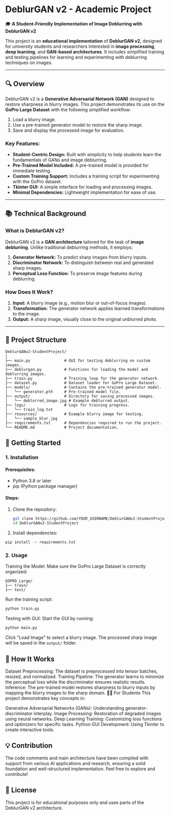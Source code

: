 # **DeblurGAN v2 - Academic Project**

🎓 **A Student-Friendly Implementation of Image Deblurring with DeblurGAN v2**

This project is an **educational implementation** of **DeblurGAN v2**, designed for university students and researchers interested in **image processing**, **deep learning**, and **GAN-based architectures**. It includes simplified training and testing pipelines for learning and experimenting with deblurring techniques on images.

---

## **🔍 Overview**

DeblurGAN v2 is a **Generative Adversarial Network (GAN)** designed to restore sharpness in blurry images. This project demonstrates its use on the **GoPro Large Dataset** with the following simplified workflow:

1. Load a blurry image.
2. Use a pre-trained generator model to restore the sharp image.
3. Save and display the processed image for evaluation.

### **Key Features:**

- **Student-Centric Design:** Built with simplicity to help students learn the fundamentals of GANs and image deblurring.
- **Pre-Trained Model Included:** A pre-trained model is provided for immediate testing.
- **Custom Training Support:** Includes a training script for experimenting with the GoPro dataset.
- **Tkinter GUI:** A simple interface for loading and processing images.
- **Minimal Dependencies:** Lightweight implementation for ease of use.

---

## **📚 Technical Background**

### **What is DeblurGAN v2?**

DeblurGAN v2 is a **GAN architecture** tailored for the task of **image deblurring**. Unlike traditional deblurring methods, it employs:

1. **Generator Network:** To predict sharp images from blurry inputs.
2. **Discriminator Network:** To distinguish between real and generated sharp images.
3. **Perceptual Loss Function:** To preserve image features during deblurring.

### **How Does It Work?**

1. **Input:** A blurry image (e.g., motion blur or out-of-focus images).
2. **Transformation:** The generator network applies learned transformations to the image.
3. **Output:** A sharp image, visually close to the original unblurred photo.

---

## **📂 Project Structure**

```plaintext
DeblurGANv2-StudentProject/
│
├── main.py               # GUI for testing deblurring on custom images.
├── deblurgan.py          # Functions for loading the model and deblurring images.
├── train.py              # Training loop for the generator network.
├── dataset.py            # Dataset loader for GoPro Large Dataset.
├── models/               # Contains the pre-trained generator model.
│   └── generator.pth     # Pre-trained model file.
├── output/               # Directory for saving processed images.
│   └── deblurred_image.jpg # Example deblurred output.
├── logs/                 # Logs for training progress.
│   └── train_log.txt     
├── resources/            # Example blurry image for testing.
│   └── sample_blur.jpg   
├── requirements.txt      # Dependencies required to run the project.
└── README.md             # Project documentation.
```
## 🚀 Getting Started

### 1. Installation

#### Prerequisites:
- Python 3.8 or later
- pip (Python package manager)

#### Steps:
1. Clone the repository:
   ```bash
   git clone https://github.com/YOUR_USERNAME/DeblurGANv2-StudentProject.git
   cd DeblurGANv2-StudentProject
   ```
   
2. Install dependencies:
  ```bash
pip install -r requirements.txt
  ```

### 2. Usage
Training the Model:
Make sure the GoPro Large Dataset is correctly organized:

```plaintext
GOPRO_Large/
├── train/
├── test/
```
Run the training script:

```bash
python train.py
```
Testing with GUI:
Start the GUI by running:
```bash
python main.py
```

Click "Load Image" to select a blurry image. The processed sharp image will be saved in the `output/` folder.

## 🔧 How It Works
Dataset Preprocessing: The dataset is preprocessed into tensor batches, resized, and normalized.
Training Pipeline: The generator learns to minimize the perceptual loss while the discriminator ensures realistic results.
Inference: The pre-trained model restores sharpness to blurry inputs by mapping the blurry images to the sharp domain.
👩‍💻 For Students
This project demonstrates key concepts in:

Generative Adversarial Networks (GANs): Understanding generator-discriminator interplay.
Image Processing: Restoration of degraded images using neural networks.
Deep Learning Training: Customizing loss functions and optimizers for specific tasks.
Python GUI Development: Using Tkinter to create interactive tools.
## 💡 Contribution
The code comments and main architecture have been compiled with support from various AI applications and research, ensuring a solid foundation and well-structured implementation. Feel free to explore and contribute!


## 📜 License
This project is for educational purposes only and uses parts of the DeblurGAN v2 architecture.
   

